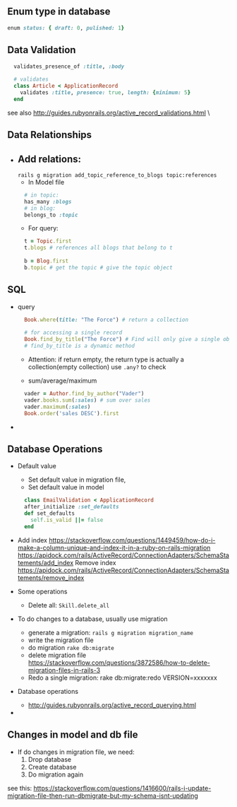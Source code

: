 ## Enum type in database
```ruby
enum status: { draft: 0, pulished: 1}
```

## Data Validation
```ruby
  validates_presence_of :title, :body
  
  # validates 
  class Article < ApplicationRecord
    validates :title, presence: true, length: {minimum: 5}
  end
```
see also http://guides.rubyonrails.org/active_record_validations.html \



## Data Relationships
- Add relations:
  - 
  `rails g migration add_topic_reference_to_blogs topic:references`
  - In Model file
  ```ruby
    # in topic:
    has_many :blogs
    # in blog:
    belongs_to :topic
  ```
  - For query:
  ```ruby
    t = Topic.first
    t.blogs # references all blogs that belong to t
    
    b = Blog.first
    b.topic # get the topic # give the topic object
  ```
  
  
## SQL
- query
  ```ruby
    Book.where(title: "The Force") # return a collection
    
    # for accessing a single record
    Book.find_by_title("The Force") # Find will only give a single object
    # find_by_title is a dynamic method
  ```
  
  - Attention: if return empty, the return type is actually a collection(empty collection)
    use `.any?` to check
    
  - sum/average/maximum
  ```ruby
    vader = Author.find_by_author("Vader")
    vader.books.sum(:sales) # sum over sales
    vader.maximum(:sales)
    Book.order('sales DESC').first
  ```
- 


## Database Operations
- Default value
  - Set default value in migration file,
  - Set default value in model
  ```ruby
    class EmailValidation < ApplicationRecord
    after_initialize :set_defaults
    def set_defaults
      self.is_valid ||= false
    end
  ```

- Add index
  https://stackoverflow.com/questions/1449459/how-do-i-make-a-column-unique-and-index-it-in-a-ruby-on-rails-migration
  https://apidock.com/rails/ActiveRecord/ConnectionAdapters/SchemaStatements/add_index
  Remove index
  https://apidock.com/rails/ActiveRecord/ConnectionAdapters/SchemaStatements/remove_index

- Some operations 
  - Delete all: `Skill.delete_all`
  
- To do changes to a database, usually use migration
  - generate a migration:
    ` rails g migration migration_name `
  - write the migration file
  - do migration
    `rake db:migrate`
  - delete migration file
    https://stackoverflow.com/questions/3872586/how-to-delete-migration-files-in-rails-3
  - Redo a single migration: rake db:migrate:redo VERSION=xxxxxxx
- Database operations
  - http://guides.rubyonrails.org/active_record_querying.html
  
- 

## Changes in model and db file
- If do changes in migration file, we need:
  1. Drop database
  2. Create database
  3. Do migration again
  
see this: https://stackoverflow.com/questions/1416600/rails-i-update-migration-file-then-run-dbmigrate-but-my-schema-isnt-updating
